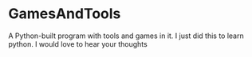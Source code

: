 # GamesAndTools
A Python-built program with tools and games in it. I just did this to learn python. I would love to hear your thoughts
